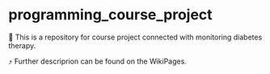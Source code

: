 # programming_course_project


:paperclip: This is a repository for course project connected with monitoring diabetes therapy.

:arrow_heading_up: Further descriprion can be found on the WikiPages.
